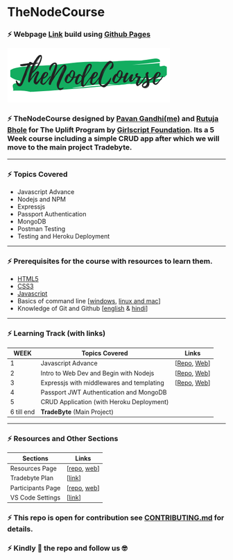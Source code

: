 # TheNodeCourse

### ⚡ Webpage [Link](https://iampavangandhi.github.io/TheNodeCourse/) build using [Github Pages](https://pages.github.com/)

![logo](logo.png)

### ⚡ TheNodeCourse designed by [Pavan Gandhi(me)](https://github.com/iampavangandhi) and [Rutuja Bhole](https://github.com/vectorrb) for The Uplift Program by [Girlscript Foundation](https://www.girlscript.tech/home). Its a 5 Week course including a simple CRUD app after which we will move to the main project **Tradebyte**.

---

### ⚡ Topics Covered

- Javascript Advance
- Nodejs and NPM
- Expressjs
- Passport Authentication
- MongoDB
- Postman Testing
- Testing and Heroku Deployment

---

### ⚡ Prerequisites for the course with resources to learn them.

- [HTML5](https://youtu.be/UB1O30fR-EE)
- [CSS3](https://youtu.be/yfoY53QXEnI)
- [Javascript](https://www.youtube.com/playlist?list=PLDyQo7g0_nsX8_gZAB8KD1lL4j4halQBJ)
- Basics of command line [[windows](https://youtu.be/QISdBQDEiJ8), [linux and mac](https://youtu.be/BGjTboXjH28)]
- Knowledge of Git and Github [[english](https://youtu.be/SWYqp7iY_Tc) & [hindi](https://youtu.be/iR5WIknxdkY)]

---

### ⚡ Learning Track (with links)

| WEEK       | Topics Covered                            | Links                                                                                                                                                                                     |
| ---------- | ----------------------------------------- | ----------------------------------------------------------------------------------------------------------------------------------------------------------------------------------------- |
| 1          | Javascript Advance                        | [[Repo](https://github.com/iampavangandhi/TheNodeCourse/tree/master/01%20Javascript%20Advance), [Web](https://iampavangandhi.github.io/TheNodeCourse/01%20Javascript%20Advance/)]         |
| 2          | Intro to Web Dev and Begin with Nodejs    | [[Repo](https://github.com/iampavangandhi/TheNodeCourse/tree/master/02%20Web%20Dev%20and%20Nodejs), [Web](https://iampavangandhi.github.io/TheNodeCourse/02%20Web%20Dev%20and%20Nodejs/)] |
| 3          | Expressjs with middlewares and templating | [[Repo](https://github.com/iampavangandhi/TheNodeCourse/tree/master/03%20Expressjs), [Web](https://iampavangandhi.github.io/TheNodeCourse/03%20Expressjs/)]                               |
| 4          | Passport JWT Authentication and MongoDB   |                                                                                                                                                                                           |
| 5          | CRUD Application (with Heroku Deployment) |                                                                                                                                                                                           |
| 6 till end | **TradeByte** (Main Project)              |                                                                                                                                                                                           |

---

### ⚡ Resources and Other Sections

| Sections          | Links                                                                                                                                                   |
| ----------------- | ------------------------------------------------------------------------------------------------------------------------------------------------------- |
| Resources Page    | [[repo](https://github.com/iampavangandhi/TheNodeCourse/tree/master/resources), [web](https://iampavangandhi.github.io/TheNodeCourse/resources/)]       |
| Tradebyte Plan    | [[link](https://github.com/iampavangandhi/TheNodeCourse/blob/master/Tradebyte.pdf)]                                                                     |
| Participants Page | [[repo](https://github.com/iampavangandhi/TheNodeCourse/tree/master/participants), [web](https://iampavangandhi.github.io/TheNodeCourse/participants/)] |
| VS Code Settings  | [[link](https://gist.github.com/iampavangandhi/039b1dc5a7cdcb007ab3691814d53130)]                                                                       |

### ⚡ This repo is open for contribution see [CONTRIBUTING.md](https://github.com/iampavangandhi/TheNodeCourse/blob/master/CONTRIBUTING.md) for details.

### ⚡ Kindly 🌟 the repo and follow us 🤓
